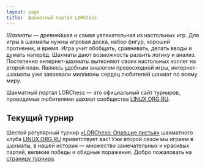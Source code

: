 ```yaml
---
layout: page
title:  Шахматный портал LORChess
---
```


*Шахматы* — древнейшая и самая увлекательная из настольных игр. Для игры в шахматы нужны игровая доска, набор фигур, хороший противник, и время. Игра учит обобщать, сравнивать, делать вводы и думать наперёд. Шахматы дают возможность развить логику и анализ. Постепенно интернет-шахматы вытесняют своих настольных коллег на второй план. Являясь удобным аналогом превосходной игры, интернет-шахматы уже завоевали миллионы сердец любителей шахмат по всему миру.

Шахматный портал LORChess — это официальный сайт турниров, проводимых любителями шахмат сообщества [LINUX.ORG.RU](https://www.linux.org.ru/).

Текущий турнир
--------------

Шестой регулярный турнир [«LORChess: Опавшие листья»](https://www.linux.org.ru/forum/talks/10803647) шахматного клуба [LINUX.ORG.RU](https://www.linux.org.ru/) приветствует вас! Уже второй сезон мы играем в шахматы, в нашей истории — множество замечательных и красивых партий, великие победы и обидные поражения. Добро пожаловать на [страницу турнира](/2014/3-fallenleaves/).
